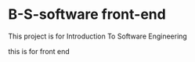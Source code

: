 # B-S-software front-end
This project is for Introduction To Software Engineering

this is for front end
